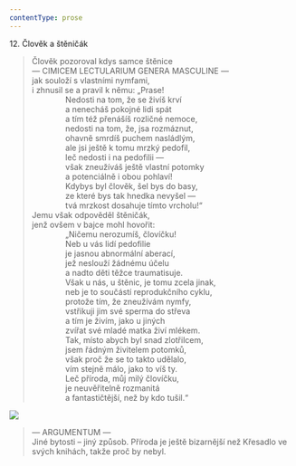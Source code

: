 ```yaml
---
contentType: prose
---
```


12\. Člověk a štěničák

> Člověk pozoroval kdys samce štěnice  
> — CIMICEM LECTULARIUM GENERA MASCULINE —  
> jak souloží s vlastními nymfami,  
> i zhnusil se a pravil k němu: „Prase!  
>                Nedosti na tom, že se živíš krví  
>                a nenecháš pokojné lidi spát  
>                a tím též přenášíš rozličné nemoce,  
>                nedosti na tom, že, jsa rozmáznut,  
>                ohavně smrdíš puchem nasládlým,  
>                ale jsi ještě k tomu mrzký pedofil,  
>                leč nedosti i na pedofilii —  
>                však zneužíváš ještě vlastní potomky  
>                a potenciálně i obou pohlaví!  
>                Kdybys byl člověk, šel bys do basy,  
>                ze které bys tak hnedka nevyšel —  
>                tvá mrzkost dosahuje tímto vrcholu!“  
> Jemu však odpověděl štěničák,  
> jenž ovšem v bajce mohl hovořit:  
>                „Ničemu nerozumíš, človíčku!  
>                Neb u vás lidí pedofilie  
>                je jasnou abnormální aberací,  
>                jež neslouží žádnému účelu  
>                a nadto děti těžce traumatisuje.  
>                Však u nás, u štěnic, je tomu zcela jinak,  
>                neb je to součástí reprodukčního cyklu,  
>                protože tím, že zneužívám nymfy,  
>                vstřikuji jim své sperma do střeva  
>                a tím je živím, jako u jiných  
>                zvířat své mladé matka živí mlékem.  
>                Tak, místo abych byl snad zlotřilcem,  
>                jsem řádným živitelem potomků,  
>                však proč že se to takto udělalo,  
>                vím stejně málo, jako to víš ty.  
>                Leč příroda, můj milý človíčku,  
>                je neuvěřitelně rozmanitá  
>                a fantastičtější, než by kdo tušil.“

![](../Images/012.jpg)

> — ARGUMENTUM —  
> Jiné bytosti – jiný způsob. Příroda je ještě bizarnější než Křesadlo ve svých knihách, takže proč by nebyl.
